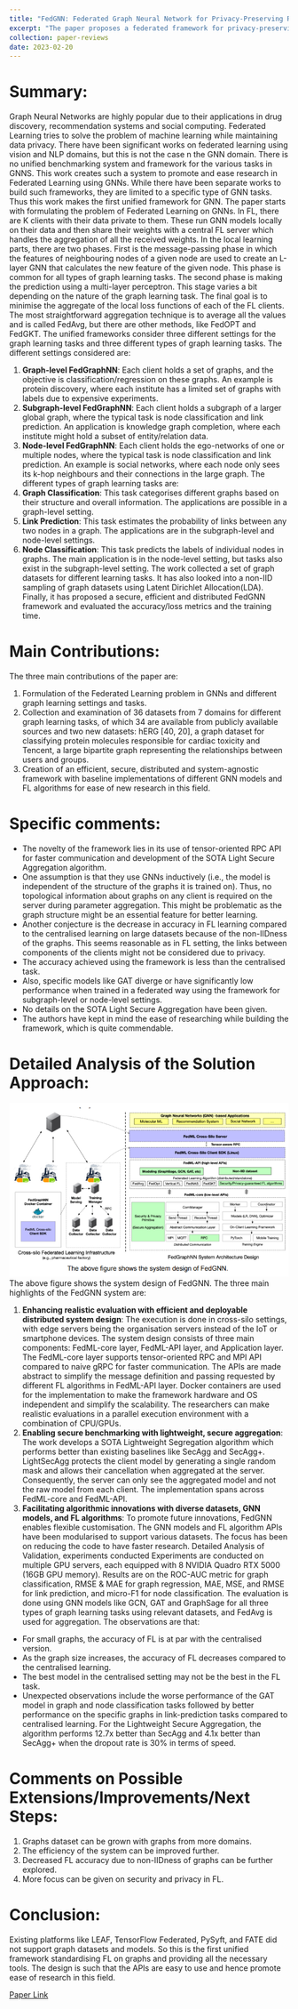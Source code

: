 ```yaml
---
title: "FedGNN: Federated Graph Neural Network for Privacy-Preserving Recommendation"
excerpt: "The paper proposes a federated framework for privacy-preserving GNN-based recommendation which can train GNNs in a decentralized manner on user data."
collection: paper-reviews
date: 2023-02-20
---
```


Summary:
======
Graph Neural Networks are highly popular due to their applications in drug discovery,
recommendation systems and social computing. Federated Learning tries to solve the problem
of machine learning while maintaining data privacy. There have been significant works on
federated learning using vision and NLP domains, but this is not the case n the GNN domain.
There is no unified benchmarking system and framework for the various tasks in GNNS. This
work creates such a system to promote and ease research in Federated Learning using GNNs.
While there have been separate works to build such frameworks, they are limited to a specific
type of GNN tasks. Thus this work makes the first unified framework for GNN. The paper starts
with formulating the problem of Federated Learning on GNNs. In FL, there are K clients with
their data private to them. These run GNN models locally on their data and then share their
weights with a central FL server which handles the aggregation of all the received weights.
In the local learning parts, there are two phases. First is the message-passing phase in which
the features of neighbouring nodes of a given node are used to create an L-layer GNN that
calculates the new feature of the given node. This phase is common for all types of graph
learning tasks. The second phase is making the prediction using a multi-layer perceptron. This
stage varies a bit depending on the nature of the graph learning task.
The final goal is to minimise the aggregate of the local loss functions of each of the FL clients.
The most straightforward aggregation technique is to average all the values and is called
FedAvg, but there are other methods, like FedOPT and FedGKT. The unified frameworks
consider three different settings for the graph learning tasks and three different types of graph
learning tasks.
The different settings considered are:
1. **Graph-level FedGraphNN**: Each client holds a set of graphs, and the objective is
classification/regression on these graphs. An example is protein discovery, where each
institute has a limited set of graphs with labels due to expensive experiments.
2. **Subgraph-level FedGraphNN**: Each client holds a subgraph of a larger global graph,
where the typical task is node classification and link prediction. An application is
knowledge graph completion, where each institute might hold a subset of entity/relation
data.
3. **Node-level FedGraphNN**: Each client holds the ego-networks of one or multiple nodes,
where the typical task is node classification and link prediction. An example is social
networks, where each node only sees its k-hop neighbours and their connections in the
large graph.
The different types of graph learning tasks are:
1. **Graph Classification**: This task categorises different graphs based on their structure
and overall information. The applications are possible in a graph-level setting.
2. **Link Prediction**: This task estimates the probability of links between any two nodes in a
graph. The applications are in the subgraph-level and node-level settings.
3. **Node Classification**: This task predicts the labels of individual nodes in graphs. The
main application is in the node-level setting, but tasks also exist in the subgraph-level
setting.
The work collected a set of graph datasets for different learning tasks. It has also looked into a
non-IID sampling of graph datasets using Latent Dirichlet Allocation(LDA). Finally, it has
proposed a secure, efficient and distributed FedGNN framework and evaluated the
accuracy/loss metrics and the training time.

Main Contributions:
======
The three main contributions of the paper are:
1. Formulation of the Federated Learning problem in GNNs and different graph learning
settings and tasks.
2. Collection and examination of 36 datasets from 7 domains for different graph learning
tasks, of which 34 are available from publicly available sources and two new datasets:
hERG [40, 20], a graph dataset for classifying protein molecules responsible for cardiac
toxicity and Tencent, a large bipartite graph representing the relationships between users
and groups.
3. Creation of an efficient, secure, distributed and system-agnostic framework with baseline
implementations of different GNN models and FL algorithms for ease of new research in
this field.

Specific comments:
======
* The novelty of the framework lies in its use of tensor-oriented RPC API for faster
communication and development of the SOTA Light Secure Aggregation algorithm.
* One assumption is that they use GNNs inductively (i.e., the model is independent of the
structure of the graphs it is trained on). Thus, no topological information about graphs on
any client is required on the server during parameter aggregation. This might be
problematic as the graph structure might be an essential feature for better learning.
* Another conjecture is the decrease in accuracy in FL learning compared to the
centralised learning on large datasets because of the non-IIDness of the graphs. This
seems reasonable as in FL setting, the links between components of the clients might
not be considered due to privacy.
* The accuracy achieved using the framework is less than the centralised task.
* Also, specific models like GAT diverge or have significantly low performance when
trained in a federated way using the framework for subgraph-level or node-level settings.
* No details on the SOTA Light Secure Aggregation have been given.
* The authors have kept in mind the ease of researching while building the framework,
which is quite commendable.

Detailed Analysis of the Solution Approach:
======
![Alt text](/images/image2.png)
The above figure shows the system design of FedGNN.
The three main highlights of the FedGNN system are:
1. **Enhancing realistic evaluation with efficient and deployable distributed system
design**: The execution is done in cross-silo settings, with edge servers being the
organisation servers instead of the IoT or smartphone devices. The system design
consists of three main components: FedML-core layer, FedML-API layer, and Application
layer. The FedML-core layer supports tensor-oriented RPC and MPI API compared to
naive gRPC for faster communication. The APIs are made abstract to simplify the
message definition and passing requested by different FL algorithms in FedML-API
layer. Docker containers are used for the implementation to make the framework
hardware and OS independent and simplify the scalability. The researchers can make
realistic evaluations in a parallel execution environment with a combination of
CPU/GPUs.
2. **Enabling secure benchmarking with lightweight, secure aggregation**: The work
develops a SOTA Lightweight Segregation algorithm which performs better than existing
baselines like SecAgg and SecAgg+. LightSecAgg protects the client model by
generating a single random mask and allows their cancellation when aggregated at the
server. Consequently, the server can only see the aggregated model and not the raw
model from each client. The implementation spans across FedML-core and FedML-API.
3. **Facilitating algorithmic innovations with diverse datasets, GNN models, and FL
algorithms**: To promote future innovations, FedGNN enables flexible customisation. The
GNN models and FL algorithm APIs have been modularised to support various datasets.
The focus has been on reducing the code to have faster research.
Detailed Analysis of Validation, experiments
conducted
Experiments are conducted on multiple GPU servers, each equipped with 8 NVIDIA Quadro
RTX 5000 (16GB GPU memory). Results are on the ROC-AUC metric for graph classification,
RMSE & MAE for graph regression, MAE, MSE, and RMSE for link prediction, and micro-F1 for
node classification.
The evaluation is done using GNN models like GCN, GAT and GraphSage for all three types of
graph learning tasks using relevant datasets, and FedAvg is used for aggregation. The
observations are that:
* For small graphs, the accuracy of FL is at par with the centralised version.
* As the graph size increases, the accuracy of FL decreases compared to the centralised
learning.
* The best model in the centralised setting may not be the best in the FL task.
* Unexpected observations include the worse performance of the GAT model in graph and
node classification tasks followed by better performance on the specific graphs in
link-prediction tasks compared to centralised learning.
For the Lightweight Secure Aggregation, the algorithm performs 12.7x better than SecAgg and
4.1x better than SecAgg+ when the dropout rate is 30% in terms of speed.

Comments on Possible Extensions/Improvements/Next Steps:
======
1. Graphs dataset can be grown with graphs from more domains.
2. The efficiency of the system can be improved further.
3. Decreased FL accuracy due to non-IIDness of graphs can be further explored.
4. More focus can be given on security and privacy in FL.

Conclusion:
======
Existing platforms like LEAF, TensorFlow Federated, PySyft, and FATE did not support graph
datasets and models. So this is the first unified framework standardising FL on graphs and
providing all the necessary tools. The design is such that the APIs are easy to use and hence
promote ease of research in this field.

[Paper Link](https://arxiv.org/abs/2010.05337)